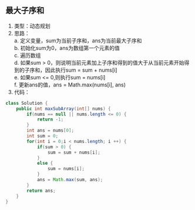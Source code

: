 ## 最大子序和  

1. 类型：动态规划  
2. 思路：    
	a. 定义变量，sum为当前子序和，ans为当前最大子序和  
	b. 初始化sum为0，ans为数组第一个元素的值  
	c. 遍历数组  
	d. 如果sum > 0，则说明当前元素加上子序和得到的值大于从当前元素开始得到的子序和，因此执行sum = sum + nums[i]  
	e. 如果sum <= 0,则执行sum = nums[i]  
	f. 更新ans的值，ans = Math.max(nums[i], ans)  
3. 代码：  
````java
class Solution {
    public int maxSubArray(int[] nums) {
        if(nums == null || nums.length <= 0) {
            return -1;
        }
        int ans = nums[0];
        int sum = 0;
        for(int i = 0;i < nums.length; i ++) {
            if(sum > 0) {
                sum = sum + nums[i];
            }
            else {
                sum = nums[i];
            }
            ans = Math.max(sum, ans);
        }
        return ans;
    }
}
````